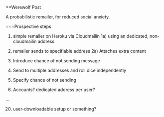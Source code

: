 ==Werewolf Post

A probabilistic remailer, for reduced social anxiety.

===Prospective steps

1) simple remailer on Heroku via Cloudmailin
  1a) using an dedicated, non-cloudmailin address

2) remailer sends to specifiable address
  2a) Attaches extra content

3) Introduce chance of not sending message

4) Send to multiple addresses and roll dice independently

5) Specify chance of not sending

6) Accounts? dedicated address per user?

...

20) user-downloadable setup or something?
